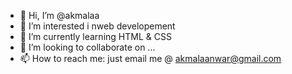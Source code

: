 - 👋 Hi, I’m @akmalaa
- 👀 I’m interested i nweb developement
- 🌱 I’m currently learning HTML & CSS
- 💞️ I’m looking to collaborate on ...
- 📫 How to reach me: just email me @ akmalaanwar@gmail.com

<!---
akmalaa/akmalaa is a ✨ special ✨ repository because its `README.md` (this file) appears on your GitHub profile.
You can click the Preview link to take a look at your changes.
--->
